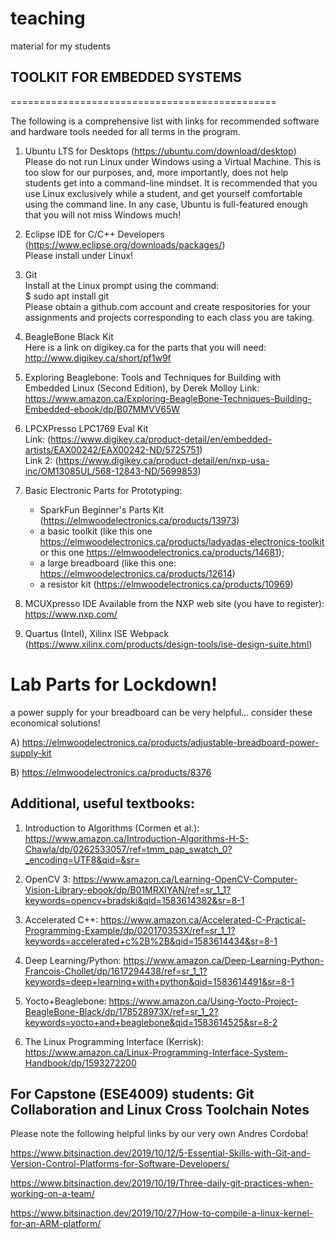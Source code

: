 # teaching
material for my students

## TOOLKIT FOR EMBEDDED SYSTEMS
==============================================

The following is a comprehensive list with links for recommended software and hardware tools needed for all terms in the program.

1) Ubuntu LTS for Desktops (https://ubuntu.com/download/desktop) <br>
    Please do not run Linux under Windows using a Virtual Machine. This is too slow for our purposes, and, more importantly, does not help students get into a command-line  mindset. It is recommended that you use Linux exclusively while a student, and get yourself comfortable using the command line. In any case, Ubuntu is full-featured enough that you will not miss Windows much!
    
2) Eclipse IDE for C/C++ Developers (https://www.eclipse.org/downloads/packages/) <br>
    Please install under Linux!
    
3) Git <br>
    Install at the Linux prompt using the command: <br>
        $ sudo apt install git <br>
    Please obtain a github.com account and create respositories for your assignments and projects corresponding to each class you are taking.
    
4) BeagleBone Black Kit <br>
    Here is a link on digikey.ca for the parts that you will need: http://www.digikey.ca/short/pf1w9f
    
5) Exploring Beaglebone: Tools and Techniques for Building with Embedded Linux (Second Edition), by Derek Molloy
    Link: https://www.amazon.ca/Exploring-BeagleBone-Techniques-Building-Embedded-ebook/dp/B07MMVV65W
    
6) LPCXPresso LPC1769 Eval Kit <br>
    Link: (https://www.digikey.ca/product-detail/en/embedded-artists/EAX00242/EAX00242-ND/5725751) <br>
    Link 2: (https://www.digikey.ca/product-detail/en/nxp-usa-inc/OM13085UL/568-12843-ND/5699853)

7) Basic Electronic Parts for Prototyping:
    - SparkFun Beginner's Parts Kit (https://elmwoodelectronics.ca/products/13973)
    - a basic toolkit (like this one https://elmwoodelectronics.ca/products/ladyadas-electronics-toolkit or this one https://elmwoodelectronics.ca/products/14681);
    - a large breadboard (like this one: https://elmwoodelectronics.ca/products/12614)
    - a resistor kit (https://elmwoodelectronics.ca/products/10969)
    
8) MCUXpresso IDE 
    Available from the NXP web site (you have to register): https://www.nxp.com/
    
9) Quartus (Intel), Xilinx ISE Webpack (https://www.xilinx.com/products/design-tools/ise-design-suite.html)


# Lab Parts for Lockdown!

a power supply for your breadboard can be very helpful... consider these economical solutions!

A) https://elmwoodelectronics.ca/products/adjustable-breadboard-power-supply-kit

B) https://elmwoodelectronics.ca/products/8376




## Additional, useful textbooks:

1) Introduction to Algorithms (Cormen et al.): https://www.amazon.ca/Introduction-Algorithms-H-S-Chawla/dp/0262533057/ref=tmm_pap_swatch_0?_encoding=UTF8&qid=&sr=

2) OpenCV 3: https://www.amazon.ca/Learning-OpenCV-Computer-Vision-Library-ebook/dp/B01MRXIYAN/ref=sr_1_1?keywords=opencv+bradski&qid=1583614382&sr=8-1

3) Accelerated C++: https://www.amazon.ca/Accelerated-C-Practical-Programming-Example/dp/020170353X/ref=sr_1_1?keywords=accelerated+c%2B%2B&qid=1583614434&sr=8-1

4) Deep Learning/Python: https://www.amazon.ca/Deep-Learning-Python-Francois-Chollet/dp/1617294438/ref=sr_1_1?keywords=deep+learning+with+python&qid=1583614491&sr=8-1

5) Yocto+Beaglebone: https://www.amazon.ca/Using-Yocto-Project-BeagleBone-Black/dp/178528973X/ref=sr_1_2?keywords=yocto+and+beaglebone&qid=1583614525&sr=8-2

6) The Linux Programming Interface (Kerrisk): https://www.amazon.ca/Linux-Programming-Interface-System-Handbook/dp/1593272200


## For Capstone (ESE4009) students: Git Collaboration and Linux Cross Toolchain Notes

Please note the following helpful links by our very own Andres Cordoba!

https://www.bitsinaction.dev/2019/10/12/5-Essential-Skills-with-Git-and-Version-Control-Platforms-for-Software-Developers/

https://www.bitsinaction.dev/2019/10/19/Three-daily-git-practices-when-working-on-a-team/

https://www.bitsinaction.dev/2019/10/27/How-to-compile-a-linux-kernel-for-an-ARM-platform/

